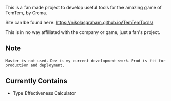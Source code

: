 This is a fan made project to develop useful tools for the amazing game of TemTem, by Crema.

Site can be found here: https://nikolasgraham.github.io/TemTemTools/

This is in no way affiliated with the company or game, just a fan's project.


**Note**
-----
``Master is not used.``
``Dev is my current development work.``
``Prod is fit for production and deployment.``

**Currently Contains**
-----

- Type Effectiveness Calculator
